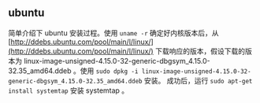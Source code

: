 ## ubuntu

简单介绍下 ubuntu 安装过程。使用 `uname -r` 确定好内核版本后，从 [http://ddebs.ubuntu.com/pool/main/l/linux/](http://ddebs.ubuntu.com/pool/main/l/linux/) 下载响应的版本，假设下载的版本为 linux-image-unsigned-4.15.0-32-generic-dbgsym_4.15.0-32.35_amd64.ddeb 。使用 `sudo dpkg -i linux-image-unsigned-4.15.0-32-generic-dbgsym_4.15.0-32.35_amd64.ddeb` 安装。 成功后，运行 `sudo apt-get install systemtap` 安装 systemtap 。
